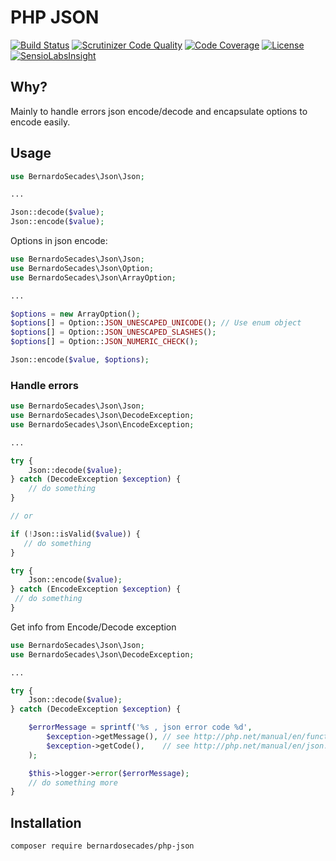 # PHP JSON

[![Build Status](https://travis-ci.org/bernardosecades/php-json.svg?branch=master)](https://travis-ci.org/bernardosecades/php-json)
[![Scrutinizer Code Quality](https://scrutinizer-ci.com/g/bernardosecades/php-json/badges/quality-score.png?b=master)](https://scrutinizer-ci.com/g/bernardosecades/php-json/?branch=master)
[![Code Coverage](https://scrutinizer-ci.com/g/bernardosecades/php-json/badges/coverage.png?b=master)](https://scrutinizer-ci.com/g/bernardosecades/php-json/code-structure/master)
[![License](https://poser.pugx.org/bernardosecades/php-json/license)](https://packagist.org/packages/bernardosecades/php-json)
[![SensioLabsInsight](https://insight.sensiolabs.com/projects/8e70a11b-7e0d-4683-8fab-68af1205b2a6/mini.png)](https://insight.sensiolabs.com/projects/8e70a11b-7e0d-4683-8fab-68af1205b2a6)


## Why?

Mainly to handle errors json encode/decode and encapsulate options to encode easily. 


## Usage

```php
use BernardoSecades\Json\Json;

...

Json::decode($value);
Json::encode($value);

```

Options in json encode:

```php
use BernardoSecades\Json\Json;
use BernardoSecades\Json\Option;
use BernardoSecades\Json\ArrayOption;

...

$options = new ArrayOption();
$options[] = Option::JSON_UNESCAPED_UNICODE(); // Use enum object
$options[] = Option::JSON_UNESCAPED_SLASHES();
$options[] = Option::JSON_NUMERIC_CHECK();

Json::encode($value, $options);

```

### Handle errors

```php
use BernardoSecades\Json\Json;
use BernardoSecades\Json\DecodeException;
use BernardoSecades\Json\EncodeException;

...

try {
    Json::decode($value);
} catch (DecodeException $exception) {
    // do something
}

// or

if (!Json::isValid($value)) {
   // do something
}

try {
    Json::encode($value);
} catch (EncodeException $exception) {
 // do something
}

```

Get info from Encode/Decode exception

```php
use BernardoSecades\Json\Json;
use BernardoSecades\Json\DecodeException;

...

try {
    Json::decode($value);
} catch (DecodeException $exception) {

    $errorMessage = sprintf('%s , json error code %d', 
        $exception->getMessage(), // see http://php.net/manual/en/function.json-last-error-msg.php
        $exception->getCode(),    // see http://php.net/manual/en/json.constants.php
    ); 

    $this->logger->error($errorMessage);
    // do something more
}

```

## Installation

```
composer require bernardosecades/php-json
```



